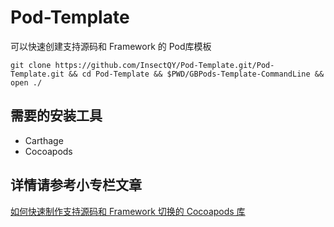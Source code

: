 # Pod-Template
可以快速创建支持源码和 Framework 的 Pod库模板

```shell
git clone https://github.com/InsectQY/Pod-Template.git/Pod-Template.git && cd Pod-Template && $PWD/GBPods-Template-CommandLine && open ./
```
## 需要的安装工具
- Carthage
- Cocoapods

## 详情请参考小专栏文章
[如何快速制作支持源码和 Framework 切换的 Cocoapods 库](https://xiaozhuanlan.com/topic/0278956314)
